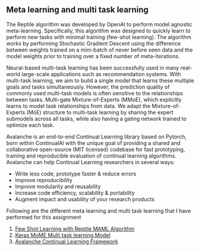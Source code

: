 Meta learning and multi task learning
-
The Reptile algorithm was developed by OpenAI to perform model agnostic meta-learning. Specifically, this algorithm was designed to quickly learn to perform new tasks with minimal training (few-shot learning). The algorithm works by performing Stochastic Gradient Descent using the difference between weights trained on a mini-batch of never before seen data and the model weights prior to training over a fixed number of meta-iterations.

Neural-based multi-task learning has been successfully used in many real-world large-scale applications such as recommendation systems. With multi-task learning, we aim to build a single model that learns these multiple goals and tasks simultaneously. However, the prediction quality of commonly used multi-task models is often sensitive to the relationships between tasks. Multi-gate Mixture-of-Experts (MMoE), which explicitly learns to model task relationships from data. We adapt the Mixture-of-Experts (MoE) structure to multi-task learning by sharing the expert submodels across all tasks, while also having a gating network trained to optimize each task.

Avalanche is an end-to-end Continual Learning library based on Pytorch, born within ContinualAI with the unique goal of providing a shared and collaborative open-source (MIT licensed) codebase for fast prototyping, training and reproducible evaluation of continual learning algorithms. Avalanche can help Continual Learning researchers in several ways:
- Write less code, prototype faster & reduce errors
- Improve reproducibility
- Improve modularity and reusability
- Increase code efficiency, scalability & portability
- Augment impact and usability of your research products


Following are the different meta learning and multi task learning that I have performed for this assignment
1. [Few Shot Learning with Reptile MAML Algorithm](https://github.com/raghavadevarajeurs/cmpe-297-advanced-deep-learning/blob/main/Assignment%205/Avalanche_Continual_Learning.ipynb)
2. [Keras MoME Multi task learning Model](https://github.com/raghavadevarajeurs/cmpe-297-advanced-deep-learning/blob/main/Assignment%205/Keras_MMOE_Multi_Task_Learning_Model.ipynb)
3. [Avalanche Continual Learning Framework](https://github.com/raghavadevarajeurs/cmpe-297-advanced-deep-learning/blob/main/Assignment%205/Avalanche_Continual_Learning.ipynb)
